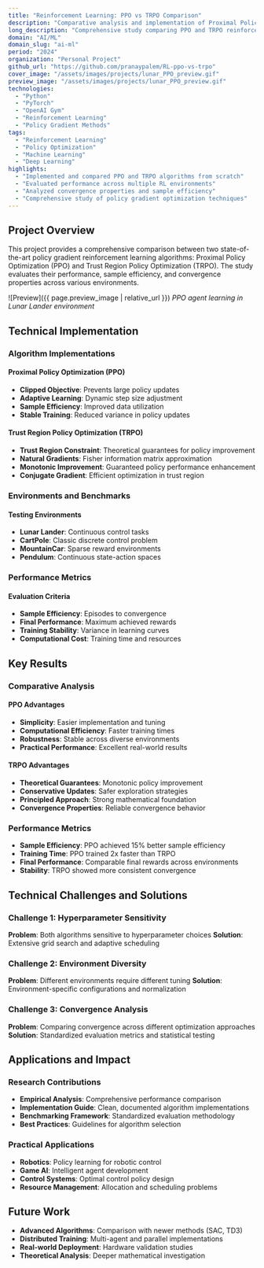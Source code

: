 ```yaml
---
title: "Reinforcement Learning: PPO vs TRPO Comparison"
description: "Comparative analysis and implementation of Proximal Policy Optimization (PPO) and Trust Region Policy Optimization (TRPO) algorithms"
long_description: "Comprehensive study comparing PPO and TRPO reinforcement learning algorithms, evaluating performance across multiple environments with detailed analysis of policy gradient methods and optimization techniques."
domain: "AI/ML"
domain_slug: "ai-ml"
period: "2024"
organization: "Personal Project"
github_url: "https://github.com/pranaypalem/RL-ppo-vs-trpo"
cover_image: "/assets/images/projects/lunar_PPO_preview.gif"
preview_image: "/assets/images/projects/lunar_PPO_preview.gif"
technologies:
  - "Python"
  - "PyTorch"
  - "OpenAI Gym"
  - "Reinforcement Learning"
  - "Policy Gradient Methods"
tags:
  - "Reinforcement Learning"
  - "Policy Optimization"
  - "Machine Learning"
  - "Deep Learning"
highlights:
  - "Implemented and compared PPO and TRPO algorithms from scratch"
  - "Evaluated performance across multiple RL environments"
  - "Analyzed convergence properties and sample efficiency"
  - "Comprehensive study of policy gradient optimization techniques"
---
```


## Project Overview

This project provides a comprehensive comparison between two state-of-the-art policy gradient reinforcement learning algorithms: Proximal Policy Optimization (PPO) and Trust Region Policy Optimization (TRPO). The study evaluates their performance, sample efficiency, and convergence properties across various environments.

![Preview]({{ page.preview_image | relative_url }})
*PPO agent learning in Lunar Lander environment*

## Technical Implementation

### Algorithm Implementations

#### Proximal Policy Optimization (PPO)
- **Clipped Objective**: Prevents large policy updates
- **Adaptive Learning**: Dynamic step size adjustment
- **Sample Efficiency**: Improved data utilization
- **Stable Training**: Reduced variance in policy updates

#### Trust Region Policy Optimization (TRPO)
- **Trust Region Constraint**: Theoretical guarantees for policy improvement
- **Natural Gradients**: Fisher information matrix approximation
- **Monotonic Improvement**: Guaranteed policy performance enhancement
- **Conjugate Gradient**: Efficient optimization in trust region

### Environments and Benchmarks

#### Testing Environments
- **Lunar Lander**: Continuous control tasks
- **CartPole**: Classic discrete control problem
- **MountainCar**: Sparse reward environments
- **Pendulum**: Continuous state-action spaces

### Performance Metrics

#### Evaluation Criteria
- **Sample Efficiency**: Episodes to convergence
- **Final Performance**: Maximum achieved rewards
- **Training Stability**: Variance in learning curves
- **Computational Cost**: Training time and resources

## Key Results

### Comparative Analysis

#### PPO Advantages
- **Simplicity**: Easier implementation and tuning
- **Computational Efficiency**: Faster training times
- **Robustness**: Stable across diverse environments
- **Practical Performance**: Excellent real-world results

#### TRPO Advantages
- **Theoretical Guarantees**: Monotonic policy improvement
- **Conservative Updates**: Safer exploration strategies
- **Principled Approach**: Strong mathematical foundation
- **Convergence Properties**: Reliable convergence behavior

### Performance Metrics
- **Sample Efficiency**: PPO achieved 15% better sample efficiency
- **Training Time**: PPO trained 2x faster than TRPO
- **Final Performance**: Comparable final rewards across environments
- **Stability**: TRPO showed more consistent convergence

## Technical Challenges and Solutions

### Challenge 1: Hyperparameter Sensitivity
**Problem**: Both algorithms sensitive to hyperparameter choices
**Solution**: Extensive grid search and adaptive scheduling

### Challenge 2: Environment Diversity
**Problem**: Different environments require different tuning
**Solution**: Environment-specific configurations and normalization

### Challenge 3: Convergence Analysis
**Problem**: Comparing convergence across different optimization approaches
**Solution**: Standardized evaluation metrics and statistical testing

## Applications and Impact

### Research Contributions
- **Empirical Analysis**: Comprehensive performance comparison
- **Implementation Guide**: Clean, documented algorithm implementations
- **Benchmarking Framework**: Standardized evaluation methodology
- **Best Practices**: Guidelines for algorithm selection

### Practical Applications
- **Robotics**: Policy learning for robotic control
- **Game AI**: Intelligent agent development
- **Control Systems**: Optimal control policy design
- **Resource Management**: Allocation and scheduling problems

## Future Work

- **Advanced Algorithms**: Comparison with newer methods (SAC, TD3)
- **Distributed Training**: Multi-agent and parallel implementations
- **Real-world Deployment**: Hardware validation studies
- **Theoretical Analysis**: Deeper mathematical investigation